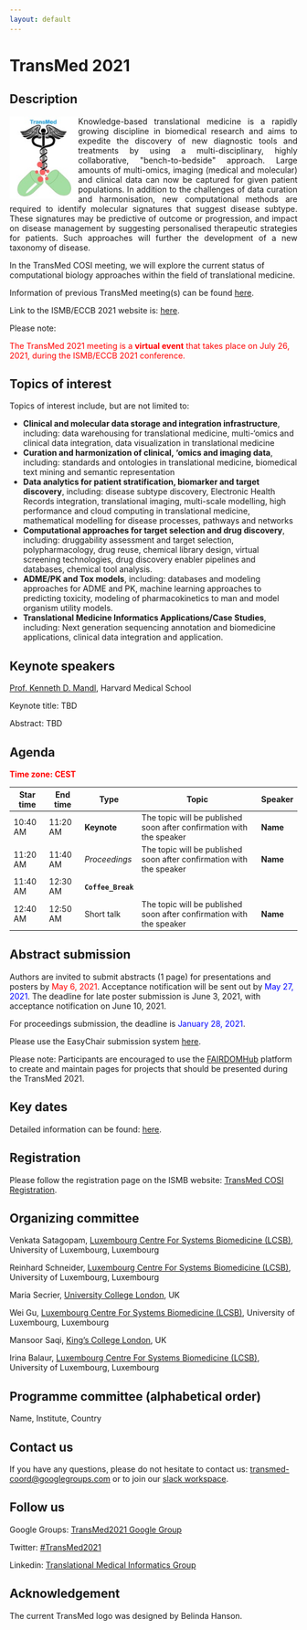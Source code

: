 ```yaml
---
layout: default
---
```


# TransMed 2021

## Description

<img src="pics/transmed_logo.jpg" alt="drawin" style="float: left" width="120"/> 

<p style="text-align: justify;"> Knowledge-based translational medicine is a rapidly growing discipline in biomedical research and aims to expedite the discovery of new diagnostic tools and treatments by using a multi-disciplinary, highly collaborative, "bench-to-bedside" approach. Large amounts of multi-omics, imaging (medical and molecular) and clinical data can now be captured for given patient populations. In addition to the challenges of data curation and harmonisation, new computational methods are required to identify molecular signatures that suggest disease subtype. These signatures may be predictive of outcome or progression, and impact on disease management by suggesting personalised therapeutic strategies for patients. Such approaches will further the development of a new taxonomy of disease.

In the TransMed COSI meeting, we will explore the current status of computational biology approaches within the field of translational medicine. 

Information of previous TransMed meeting(s) can be found [here](http://transmedit.org/TransMed_history).

Link to the ISMB/ECCB 2021 website is: [here](https://www.iscb.org/ismbeccb2021).</p>

Please note:

<span style="color:red">The TransMed 2021 meeting is a **virtual event** that takes place on July 26, 2021, during the ISMB/ECCB 2021 conference. </span>

## Topics of interest
<p style="text-align: justify;">
Topics of interest include, but are not limited to:

  * **Clinical and molecular data storage and integration infrastructure**, including: data warehousing for translational medicine, multi-‘omics and clinical data integration, data visualization in translational medicine
  * **Curation and harmonization of clinical, ‘omics and imaging data**, including: standards and ontologies in translational medicine, biomedical text mining and semantic representation
  * **Data analytics for patient stratification, biomarker and target discovery**, including: disease subtype discovery, Electronic Health Records integration, translational imaging, multi-scale modelling, high performance and cloud computing in translational medicine, mathematical modelling for disease processes, pathways and networks
  * **Computational approaches for target selection and drug discovery**, including: druggability assessment and target selection, polypharmacology, drug reuse, chemical library design, virtual screening technologies, drug discovery enabler pipelines and databases, chemical tool analysis.
  * **ADME/PK and Tox models**, including: databases and modeling approaches for ADME and PK, machine learning approaches to predicting toxicity, modeling of pharmacokinetics to man and model organism utility models.
  * **Translational Medicine Informatics Applications/Case Studies**, including: Next generation sequencing annotation and biomedicine applications, clinical data integration and application.
</p>

## Keynote speakers

[Prof. Kenneth D. Mandl](https://scholar.harvard.edu/mandl), Harvard Medical School

Keynote title: TBD

Abstract: TBD

## Agenda

<span style="color:red">**Time zone: CEST**</span> 

|Star time|End time|Type|Topic|Speaker|
|------------|---------|---------|---------|---------|
| 10:40 AM  | 11:20 AM | **Keynote**| The topic will be published soon after confirmation with the speaker| **Name** |
| 11:20 AM  | 11:40 AM | _Proceedings_| The topic will be published soon after confirmation with the speaker| **Name** |
| 11:40 AM  | 12:30 AM | **`Coffee_Break`** | | |
| 12:40 AM  | 12:50 AM | Short talk| The topic will be published soon after confirmation with the speaker| **Name** |

## Abstract submission

Authors are invited to submit abstracts (1 page) for presentations and posters by <span style="color:red">May 6, 2021</span>. Acceptance notification will be sent out by <span style="color:blue">May 27, 2021</span>. The deadline for late poster submission is June 3, 2021, with acceptance notification on June 10, 2021. 

For proceedings submission, the deadline is <span style="color:blue">January 28, 2021</span>.

Please use the EasyChair submission system [here](https://easychair.org/conferences/?conf=ismbeccb2021abstracts).

Please note: Participants are encouraged to use the [FAIRDOMHub](https://fairdomhub.org/) platform to create and maintain pages for projects that should be presented during the TransMed 2021.

## Key dates

Detailed information can be found: [here](https://www.iscb.org/ismbeccb2021-keydates).

## Registration
Please follow the registration page on the ISMB website: [TransMed COSI Registration](https://www.iscb.org/ismbeccb2021-registration).

## Organizing committee

Venkata Satagopam, [Luxembourg Centre For Systems Biomedicine (LCSB)](http://wwwfr.uni.lu/lcsb), University of Luxembourg, Luxembourg

Reinhard Schneider, [Luxembourg Centre For Systems Biomedicine (LCSB)](http://wwwfr.uni.lu/lcsb), University of Luxembourg, Luxembourg

Maria Secrier, [University College London](https://www.ucl.ac.uk/), UK

Wei Gu, [Luxembourg Centre For Systems Biomedicine (LCSB)](http://wwwfr.uni.lu/lcsb), University of Luxembourg, Luxembourg

Mansoor Saqi, [King’s College London](https://www.kcl.ac.uk/), UK

Irina Balaur, [Luxembourg Centre For Systems Biomedicine (LCSB)](http://wwwfr.uni.lu/lcsb), University of Luxembourg, Luxembourg

## Programme committee (alphabetical order)

Name, Institute, Country

## Contact us

If you have any questions, please do not hesitate to contact us: [transmed-coord@googlegroups.com](mailto:transmed-coord@googlegroups.com) or to join our [slack workspace](https://ismbtransmedcosi.slack.com).

## Follow us

Google Groups: [TransMed2021 Google Group](https://groups.google.com/forum/?hl=en#!forum/transmed-coord)

Twitter: [#TransMed2021](https://twitter.com/cosi_transmed)

Linkedin: [Translational Medical Informatics Group](https://www.linkedin.com/groups/8478286)

## Acknowledgement

The current TransMed logo was designed by Belinda Hanson.

